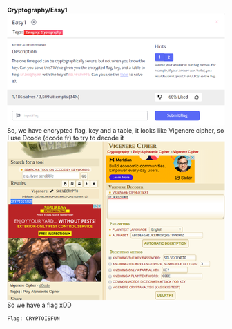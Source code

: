 **Cryptography/Easy1**
![](problem.png)
So, we have encrypted flag, key and a table, it looks like Vigenere cipher, so I use Dcode (dcode.fr) to try to decode it
![](solve.png)
So we have a flag xDD
~~~
Flag: CRYPTOISFUN
~~~